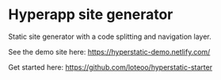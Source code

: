# Hyperapp site generator

Static site generator with a code splitting and navigation layer.

See the demo site here: https://hyperstatic-demo.netlify.com/

Get started here: https://github.com/loteoo/hyperstatic-starter
